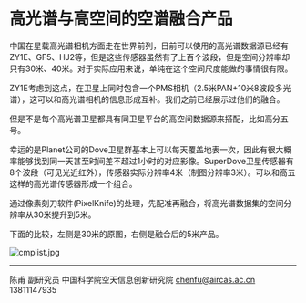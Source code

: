 # 高光谱与高空间的空谱融合产品

中国在星载高光谱相机方面走在世界前列，目前可以使用的高光谱数据源已经有ZY1E、GF5、HJ2等，但是这些传感器虽然有了上百个波段，但是空间分辨率却只有30米、40米。对于实际应用来说，单纯在这个空间尺度能做的事情很有限。

ZY1E考虑到这点，在卫星上同时包含一个PMS相机（2.5米PAN+10米8波段多光谱），这可以和高光谱相机的信息形成互补。我们之前已经展示过他们的融合。

但是不是每个高光谱卫星都具有同卫星平台的高空间数据源来搭配，比如高分五号。

幸运的是Planet公司的Dove卫星群基本上可以每天覆盖地表一次，因此有很大概率能够找到同一天甚至时间差不超过1小时的对应影像。SuperDove卫星传感器有8个波段（可见光近红外），传感器实际分辨率4米（制图分辨率3米）。可以和高五这样的高光谱传感器形成一个组合。

通过像素刻刀软件(PixelKnife)的处理，先配准再融合，将高光谱数据集的空间分辨率从30米提升到5米。

下面的比较，左侧是30米的原图，右侧是融合后的5米产品。

![cmplist.jpg](https://s2.loli.net/2022/06/15/CKNh2w9cT4RQHOk.jpg)

---

陈甫 副研究员
中国科学院空天信息创新研究院
chenfu@aircas.ac.cn
13811147935
